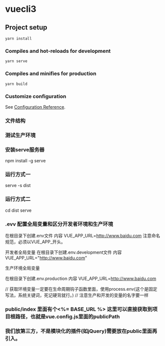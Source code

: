 # vuecli3

## Project setup
```
yarn install
```

### Compiles and hot-reloads for development
```
yarn serve
```

### Compiles and minifies for production
```
yarn build
```

### Customize configuration
See [Configuration Reference](https://cli.vuejs.org/config/).


### 文件结构

### 测试生产环境

### 安装serve服务器
npm install -g serve

### 运行方式一

serve -s dist

### 运行方式二
 cd dist
 serve



### .evv 配置全局变量和区分开发者环境和生产环境
在根目录下创建.env文件
内容
VUE_APP_URL=http://www.baidu.com
注意命名规范，必须以VUE_APP_开头。

开发者全局变量
在根目录下创建.env.development文件
内容
VUE_APP_URL="http://www.baidu.com"

生产环境全局变量

在根目录下创建.env.production
内容
VUE_APP_URL=http://www.baidu.com



// 获取环境变量一定要在生命周期钩子函数里面，使用process.env(这个是固定写法，系统关键词，死记硬背就行。)
// 注意生产和开发的变量的名字要一样


### public/index 里面有个<%= BASE_URL %> 这里可以直接获取到项目根路径，也就是vue.config.js里面的publicPath
### 我们放第三方，不是模块化的插件(如jQuery)需要放在public里面再引入。